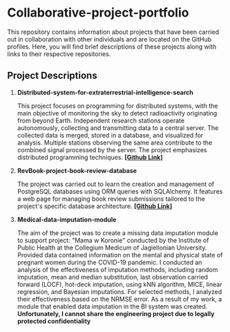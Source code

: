 # Collaborative-project-portfolio

This repository contains information about projects that have been carried out in collaboration with other individuals
and are located on the GitHub profiles. Here, you will find brief descriptions of these projects along
with links to their respective repositories.

## Project Descriptions

1. **Distributed-system-for-extraterrestrial-intelligence-search**

   This project focuses on programming for distributed systems, with the main objective of monitoring the sky to detect
   radioactivity originating from beyond Earth. Independent research stations operate autonomously, collecting and
   transmitting data to a central server. The collected data is merged, stored in a database, and visualized for
   analysis. Multiple stations observing the same area contribute to the combined signal processed by the server. The
   project emphasizes distributed programming techniques.
   <b>[[Github Link]](https://github.com/Artur-Mzyk/Distributed-Systems)</b>


2. **RevBook-project-book-review-database**

   The project was carried out to learn the creation and management of PostgreSQL databases using ORM queries with
   SQLAlchemy. It features a web page for managing book review submissions tailored to the project's specific database
   architecture.
   <b>[[Github Link]](https://github.com/MARIAMJESTEM/AdvancedDatabases)</b>


3. **Medical-data-imputation-module**

   The aim of the project was to create a missing data imputation module to support project: "Mama w Koronie" conducted
   by the Institute of Public Health at the Collegium Medicum of Jagiellonian University. Provided data contained
   information on the mental and physical state of pregnant women during the COVID-19 pandemic. I conducted an analysis
   of the effectiveness of imputation methods, including random imputation, mean and median substitution, last
   observation carried forward (LOCF), hot-deck imputation, using kNN algorithm, MICE, linear regression, and Bayesian
   imputations. For selected methods, I analyzed their effectiveness based on the NRMSE error. As a result of my work, a
   module that enabled data imputation in the BI system was created.
   <b> Unfortunately, I cannot share the engineering project due to legally protected confidentiality </b>
